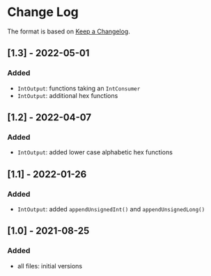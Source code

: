 # Change Log

The format is based on [Keep a Changelog](http://keepachangelog.com/).

## [1.3] - 2022-05-01
### Added
- `IntOutput`: functions taking an `IntConsumer`
- `IntOutput`: additional hex functions

## [1.2] - 2022-04-07
### Added
- `IntOutput`: added lower case alphabetic hex functions

## [1.1] - 2022-01-26
### Added
- `IntOutput`: added `appendUnsignedInt()` and `appendUnsignedLong()`

## [1.0] - 2021-08-25
### Added
- all files: initial versions
